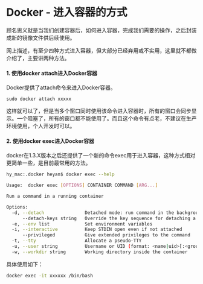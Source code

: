 # Docker - 进入容器的方式

顾名思义就是当我们创建容器后，如何进入容器，完成我们需要的操作，之后封装成新的镜像文件供后续使用。

网上描述，有至少四种方式进入容器，但大部分已经弃用或不实用，这里就不都做介绍了，主要讲两种方法。



#### 1. 使用docker attach进入Docker容器

Docker提供了attach命令来进入Docker容器。

`sudo docker attach xxxxx`

这样就可以了，但是当多个窗口同时使用该命令进入容器时，所有的窗口会同步显示。一个阻塞了，所有的窗口都不能使用了。而且这个命令有点老，不建议在生产环境使用，个人开发时可以。



#### 2. **使用docker exec进入Docker容器**

docker在1.3.X版本之后还提供了一个新的命令exec用于进入容器，这种方式相对更简单一些，是目前最常用的方法。

```sh
hy_mac:.docker heyan$ docker exec --help

Usage:	docker exec [OPTIONS] CONTAINER COMMAND [ARG...]

Run a command in a running container

Options:
  -d, --detach               Detached mode: run command in the background
      --detach-keys string   Override the key sequence for detaching a container
  -e, --env list             Set environment variables
  -i, --interactive          Keep STDIN open even if not attached
      --privileged           Give extended privileges to the command
  -t, --tty                  Allocate a pseudo-TTY
  -u, --user string          Username or UID (format: <name|uid>[:<group|gid>])
  -w, --workdir string       Working directory inside the container
```

具体使用如下：

```sh
docker exec -it xxxxxx /bin/bash 
```

